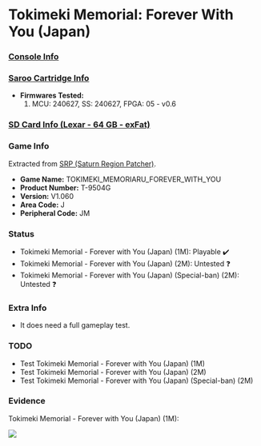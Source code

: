 # Tokimeki Memorial: Forever With You (Japan)

### [Console Info](../../../../Info/Consoles/VA13/README.md)

### [Saroo Cartridge Info](../../../../Info/Cartridges/RetroGameParadiseStore/1.32F/README.md)

- <b>Firmwares Tested:</b>
  1. MCU: 240627, SS: 240627, FPGA: 05 - v0.6

### [SD Card Info (Lexar - 64 GB - exFat)](../../../../Info/SdCards/Lexar/64GB/exfat/README.md)

### Game Info

Extracted from [SRP (Saturn Region Patcher)](https://segaxtreme.net/resources/saturn-region-patcher.81/download).

- <b>Game Name:</b> TOKIMEKI_MEMORIARU_FOREVER_WITH_YOU
- <b>Product Number:</b> T-9504G
- <b>Version:</b> V1.060
- <b>Area Code:</b> J
- <b>Peripheral Code:</b> JM

### Status

- Tokimeki Memorial - Forever with You (Japan) (1M): Playable :heavy_check_mark:
- Tokimeki Memorial - Forever with You (Japan) (2M): Untested :question:
- Tokimeki Memorial - Forever with You (Japan) (Special-ban) (2M): Untested :question:

### Extra Info

- It does need a full gameplay test.

### TODO

- Test Tokimeki Memorial - Forever with You (Japan) (1M)
- Test Tokimeki Memorial - Forever with You (Japan) (2M)
- Test Tokimeki Memorial - Forever with You (Japan) (Special-ban) (2M)

### Evidence

Tokimeki Memorial - Forever with You (Japan) (1M):

[![](https://img.youtube.com/vi/JoYccxCE9wA/0.jpg)](https://www.youtube.com/watch?v=JoYccxCE9wA)

